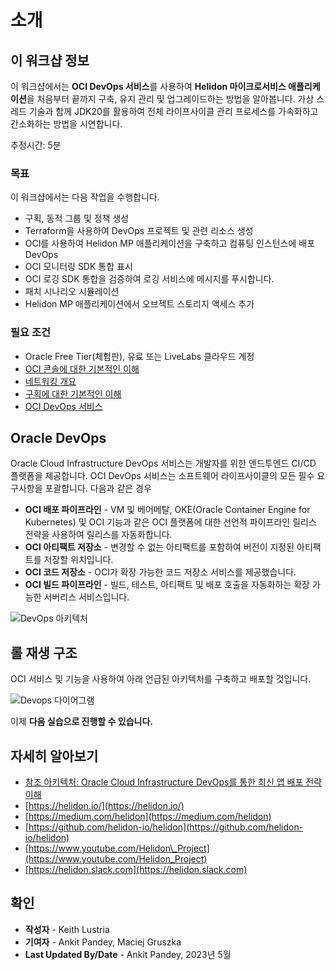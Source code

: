 # 소개

## 이 워크샵 정보

이 워크샵에서는 **OCI DevOps 서비스**를 사용하여 **Helidon 마이크로서비스 애플리케이션**을 처음부터 끝까지 구축, 유지 관리 및 업그레이드하는 방법을 알아봅니다. 가상 스레드 기술과 함께 JDK20를 활용하여 전체 라이프사이클 관리 프로세스를 가속화하고 간소화하는 방법을 시연합니다.

추정시간: 5분

### 목표

이 워크샵에서는 다음 작업을 수행합니다.

*   구획, 동적 그룹 및 정책 생성
*   Terraform을 사용하여 DevOps 프로젝트 및 관련 리소스 생성
*   OCI를 사용하여 Helidon MP 애플리케이션을 구축하고 컴퓨팅 인스턴스에 배포 DevOps
*   OCI 모니터링 SDK 통합 표시
*   OCI 로깅 SDK 통합을 검증하여 로깅 서비스에 메시지를 푸시합니다.
*   패치 시나리오 시뮬레이션
*   Helidon MP 애플리케이션에서 오브젝트 스토리지 액세스 추가

### 필요 조건

*   Oracle Free Tier(체험판), 유료 또는 LiveLabs 클라우드 계정
*   [OCI 콘솔에 대한 기본적인 이해](https://docs.us-phoenix-1.oraclecloud.com/Content/GSG/Concepts/console.htm)
*   [네트워킹 개요](https://docs.us-phoenix-1.oraclecloud.com/Content/Network/Concepts/overview.htm)
*   [구획에 대한 기본적인 이해](https://docs.us-phoenix-1.oraclecloud.com/Content/GSG/Concepts/concepts.htm)
*   [OCI DevOps 서비스](https://docs.oracle.com/en-us/iaas/Content/devops/using/home.htm)

## Oracle DevOps

Oracle Cloud Infrastructure DevOps 서비스는 개발자를 위한 엔드투엔드 CI/CD 플랫폼을 제공합니다. OCI DevOps 서비스는 소프트웨어 라이프사이클의 모든 필수 요구사항을 포괄합니다. 다음과 같은 경우

*   **OCI 배포 파이프라인** - VM 및 베어메탈, OKE(Oracle Container Engine for Kubernetes) 및 OCI 기능과 같은 OCI 플랫폼에 대한 선언적 파이프라인 릴리스 전략을 사용하여 릴리스를 자동화합니다.
*   **OCI 아티팩트 저장소** - 변경할 수 없는 아티팩트를 포함하여 버전이 지정된 아티팩트를 저장할 위치입니다.
*   **OCI 코드 저장소** - OCI가 확장 가능한 코드 저장소 서비스를 제공했습니다.
*   **OCI 빌드 파이프라인** - 빌드, 테스트, 아티팩트 및 배포 호출을 자동화하는 확장 가능한 서버리스 서비스입니다.

![DevOps 아키텍처](images/oci-devops.png)

## 롤 재생 구조

OCI 서비스 및 기능을 사용하여 아래 언급된 아키텍처를 구축하고 배포할 것입니다.

![Devops 다이어그램](images/devops-diagram.png)

이제 **다음 실습으로 진행할 수 있습니다.**

## 자세히 알아보기

*   [참조 아키텍처: Oracle Cloud Infrastructure DevOps를 통한 최신 앱 배포 전략 이해](https://docs.oracle.com/en/solutions/mod-app-deploy-strategies-oci/index.html)
*   [https://helidon.io/](https://helidon.io/)
*   [https://medium.com/helidon](https://medium.com/helidon)
*   [https://github.com/helidon-io/helidon](https://github.com/helidon-io/helidon)
*   [https://www.youtube.com/Helidon\_Project](https://www.youtube.com/Helidon_Project)
*   [https://helidon.slack.com](https://helidon.slack.com)

## 확인

*   **작성자** - Keith Lustria
*   **기여자** - Ankit Pandey, Maciej Gruszka
*   **Last Updated By/Date** - Ankit Pandey, 2023년 5월